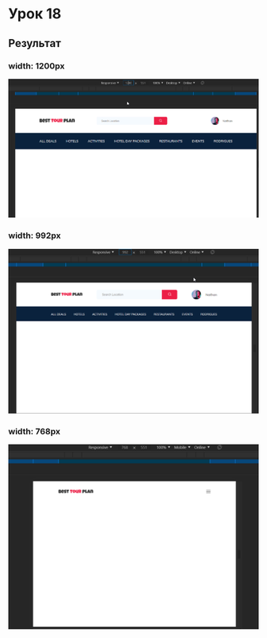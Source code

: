 # Урок 18
## Результат
### width: 1200px
![screenshots](src/img/width1200.png "width: 1200px")
### width: 992px
![screenshots](src/img/width992.png "width: 992px")
### width: 768px
![screenshots](src/img/width768.png "width: 768px")
